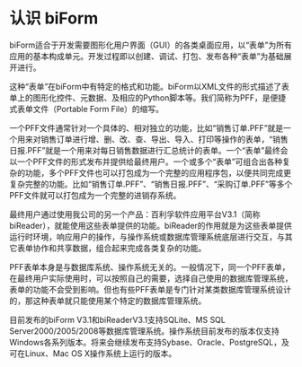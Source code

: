﻿# 认识 biForm
biForm适合于开发需要图形化用户界面（GUI）的各类桌面应用，以“表单”为所有应用的基本构成单元。开发过程即以创建、调试、打包、发布各种“表单”为基础展开进行。

这种“表单”在biForm中有特定的格式和功能。biForm以XML文件的形式描述了表单上的图形化控件、元数据、及相应的Python脚本等。我们简称为PFF，是便捷式表单文件（Portable Form File）的缩写。

一个PFF文件通常针对一个具体的、相对独立的功能，比如“销售订单.PFF”就是一个用来对销售订单进行增、删、改、查、导出、导入、打印等操作的表单，“销售日报.PFF”就是一个用来对每日销售数据进行汇总统计的表单。一个“表单”最终会以一个PFF文件的形式发布并提供给最终用户。一个或多个“表单”可组合出各种复杂的功能，多个PFF文件也可以打包成为一个完整的应用程序包，以便共同完成更复杂完整的功能。比如“销售订单.PFF”、“销售日报.PFF”、“采购订单.PFF”等多个PFF文件就可以打包成为一个完整的进销存系统。

最终用户通过使用我公司的另一个产品：百利孚软件应用平台V3.1（简称biReader），就能使用这些表单提供的功能。biReader的作用就是为这些表单提供运行时环境，响应用户的操作，与操作系统或数据库管理系统底层进行交互，与其它表单协作和共享数据，组合起来完成各类复杂的功能。

PFF表单本身是与数据库系统、操作系统无关的。一般情况下，同一个PFF表单，在最终用户实际使用时，可以按照自己的需要，选择自己使用的数据库管理系统，表单的功能不会受到影响。但也有些PFF表单是专门针对某类数据库管理系统设计的，那这种表单就只能使用某个特定的数据库管理系统。

目前发布的biForm V3.1和biReaderV3.1支持SQLite、MS SQL Server2000/2005/2008等数据库管理系统。操作系统目前发布的版本仅支持Windows各系列版本。将来会继续发布支持Sybase、Oracle、PostgreSQL，及可在Linux、Mac OS X操作系统上运行的版本。
